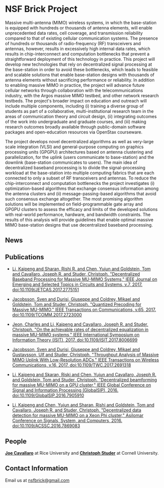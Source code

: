 # NSF Brick Project 

Massive multi-antenna (MIMO) wireless systems, in which the base-station is equipped with hundreds or thousands of antenna elements, will enable unprecedented data rates, cell coverage, and transmission reliability compared to that of existing cellular communication systems. The presence of hundreds or thousands of radio-frequency (RF) transceivers and antennas, however, results in excessively high internal data rates, which results in chip-interconnect and computation bottlenecks that prevent a straightforward deployment of this technology in practice. This project will develop new technologies that rely on decentralized signal processing at the base-station in order to avoid these bottlenecks, which leads to feasible and scalable solutions that enable base-station designs with thousands of antenna elements without sacrificing performance or reliability. In addition to enabling massive MIMO in practice, the project will advance future cellular networks through collaboration with the telecommunications industry, with the Argos massive MIMO testbed, and other network research testbeds. The project's broader impact on education and outreach will include multiple components, including (i) training a diverse group of students as part of a collaborative, multi-institutional research team in the areas of communication theory and circuit design, (ii) integrating outcomes of the work into undergraduate and graduate courses, and (iii) making research outcomes broadly available through public-domain software packages and open-education resources via OpenStax courseware.

The project develops novel decentralized algorithms as well as very-large scale integration (VLSI) and general-purpose computing on graphics processing units (GPGPU) architectures based on antenna clustering and parallelization, for the uplink (users communicate to base-station) and the downlink (base-station communicates to users). The main idea of decentralized baseband processing is to divide the signal-processing workload at the base-station into multiple computing fabrics that are each connected to only a subset of RF transceivers and antennas. To reduce the chip-interconnect and computation bottlenecks the project investigates (i) optimization-based algorithms that exchange consensus information among the antenna clusters and (ii) message-passing-based algorithms that avoid such consensus exchange altogether. The most promising algorithm solutions will be implemented on field-programmable gate array and GPGPU clusters to assess the efficacy and limits of the developed solutions with real-world performance, hardware, and bandwidth constraints. The results of this analysis will provide guidelines that enable optimal massive MIMO base-station designs that use decentralized baseband processing.

## News

## Publications

* [Li, Kaipeng and Sharan, Rishi R. and Chen, Yujun and Goldstein, Tom and Cavallaro, Joseph R. and Studer, Christoph. "Decentralized Baseband Processing for Massive MU-MIMO Systems," IEEE Journal on Emerging and Selected Topics in Circuits and Systems, v.7, 2017. doi:10.1109/JETCAS.2017.2775151](https://arxiv.org/abs/1702.04458)

* [Jacobsson, Sven and Durisi, Giuseppe and Coldrey, Mikael and Goldstein, Tom and Studer, Christoph. "Quantized Precoding for Massive MU-MIMO," IEEE Transactions on Communications, v.65, 2017. doi:10.1109/TCOMM.2017.2723000](https://arxiv.org/abs/1610.07564)

* [Jeon, Charles and Li, Kaipeng and Cavallaro, Joseph R. and Studer, Christoph. "On the achievable rates of decentralized equalization in massive MU-MIMO systems," IEEE International Symposium on Information Theory (ISIT), 2017. doi:10.1109/ISIT.2017.8006699](https://arxiv.org/abs/1705.02976)

* [Jacobsson, Sven and Durisi, Giuseppe and Coldrey, Mikael and Gustavsson, Ulf and Studer, Christoph. "Throughput Analysis of Massive MIMO Uplink With Low-Resolution ADCs," IEEE Transactions on Wireless Communications, v.16, 2017. doi:10.1109/TWC.2017.2691318](https://arxiv.org/pdf/1602.01139.pdf)

* [Li, Kaipeng and Skaran, Riski and Chen, Yujun and Cavallaro, Joseph R. and Goldstein, Tom and Studer, Christoph. "Decentralized beamforming for massive MU-MIMO on a GPU cluster," IEEE Global Conference on Signal and Information Processing (GlobalSIP), 2016. doi:10.1109/GlobalSIP.2016.7905910](http://vip.ece.cornell.edu/papers/16GlobalSIP_decent.pdf)

* [Li, Kaipeng and Chen, Yujun and Sharan, Rishi and Goldstein, Tom and Cavallaro, Joseph R. and Studer, Christoph. "Decentralized data detection for massive MU-MIMO on a Xeon Phi cluster," Asilomar Conference on Signals, System, and Computers, 2016. doi:10.1109/ACSSC.2016.7869083](https://ieeexplore.ieee.org/document/7869083)

## People
[**Joe Cavallaro**](http://cavallaro.rice.edu/) at Rice University and [**Christoph Studer**](http://vip.ece.cornell.edu) at Cornell University.

## Contact Information
Email us at nsfbrick@gmail.com
